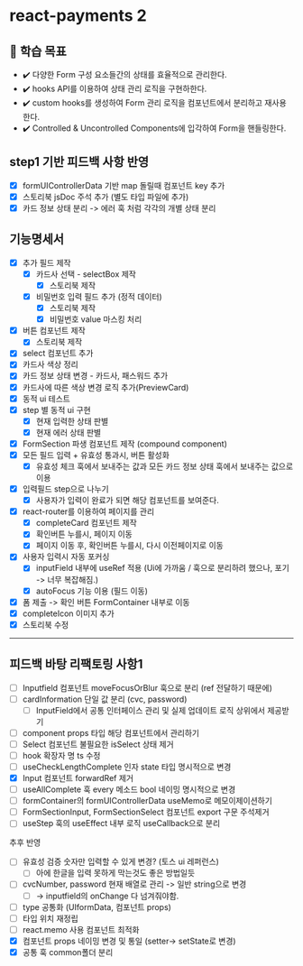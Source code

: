 # react-payments 2

## 📍 학습 목표

- ✔️ 다양한 Form 구성 요소들간의 상태를 효율적으로 관리한다.
- ✔️ hooks API를 이용하여 상태 관리 로직을 구현하한다.
- ✔️ custom hooks를 생성하여 Form 관리 로직을 컴포넌트에서 분리하고 재사용한다.
- ✔️ Controlled & Uncontrolled Components에 입각하여 Form을 핸들링한다.

## step1 기반 피드백 사항 반영

- [x] formUIControllerData 기반 map 돌릴때 컴포넌트 key 추가
- [x] 스토리북 jsDoc 주석 추가 (별도 타입 파일에 추가)
- [x] 카드 정보 상태 분리 -> 에러 훅 처럼 각각의 개별 상태 분리

## 기능명세서

- [x] 추가 필드 제작
  - [x] 카드사 선택 - selectBox 제작
    - [x] 스토리북 제작
  - [x] 비밀번호 입력 필드 추가 (정적 데이터)
    - [x] 스토리북 제작
    - [x] 비밀번호 value 마스킹 처리
- [x] 버튼 컴포넌트 제작
  - [x] 스토리북 제작
- [x] select 컴포넌트 추가
- [x] 카드사 색상 정리
- [x] 카드 정보 상태 변경 - 카드사, 패스워드 추가
- [x] 카드사에 따른 색상 변경 로직 추가(PreviewCard)
- [x] 동적 ui 테스트
- [x] step 별 동적 ui 구현
  - [x] 현재 입력한 상태 판별
  - [x] 현재 에러 상태 판별
- [x] FormSection 파생 컴포넌트 제작 (compound component)
- [x] 모든 필드 입력 + 유효성 통과시, 버튼 활성화
  - [x] 유효성 체크 훅에서 보내주는 값과 모든 카드 정보 상태 훅에서 보내주는 값으로 이용
- [x] 입력필드 step으로 나누기
  - [x] 사용자가 입력이 완료가 되면 해당 컴포넌트를 보여준다.
- [x] react-router를 이용하여 페이지를 관리
  - [x] completeCard 컴포넌트 제작
  - [x] 확인버튼 누를시, 페이지 이동
  - [x] 페이지 이동 후, 확인버튼 누를시, 다시 이전페이지로 이동
- [x] 사용자 입력시 자동 포커싱
  - [x] inputField 내부에 useRef 적용 (Ui에 가까움 / 훅으로 분리하려 했으나, 포기 -> 너무 복잡해짐.)
  - [x] autoFocus 기능 이용 (필드 이동)
- [x] 폼 제출 -> 확인 버튼 FormContainer 내부로 이동
- [x] completeIcon 이미지 추가
- [x] 스토리북 수정

---

## 피드백 바탕 리팩토링 사항1

- [ ] Inputfield 컴포넌트 moveFocusOrBlur 훅으로 분리 (ref 전달하기 때문에)
- [ ] cardInformation 단일 값 분리 (cvc, password)
  - [ ] InputField에서 공통 인터페이스 관리 및 실제 업데이트 로직 상위에서 제공받기
- [ ] component props 타입 해당 컴포넌트에서 관리하기
- [ ] Select 컴포넌트 불필요한 isSelect 상태 제거
- [ ] hook 확장자 명 ts 수정
- [ ] useCheckLengthComplete 인자 state 타입 명시적으로 변경
- [x] Input 컴포넌트 forwardRef 제거
- [ ] useAllComplete 훅 every 메소드 bool 네이밍 명시적으로 변경
- [ ] formContainer의 formUIControllerData useMemo로 메모이제이션하기
- [ ] FormSectionInput, FormSectionSelect 컴포넌트 export 구문 주석제거
- [ ] useStep 훅의 useEffect 내부 로직 useCallback으로 분리

추후 반영

- [ ] 유효성 검증 숫자만 입력할 수 있게 변경? (토스 ui 레퍼런스)
  - [ ] 아에 한글을 입력 못하게 막는것도 좋은 방법일듯
- [ ] cvcNumber, password 현재 배열로 관리 -> 일반 string으로 변경
  - [ ] -> inputfield의 onChange 다 넘겨줘야함.
- [ ] type 공통화 (UIformData, 컴포넌트 props)
- [ ] 타입 위치 재정립
- [ ] react.memo 사용 컴포넌트 최적화
- [x] 컴포넌트 props 네이밍 변경 및 통일 (setter-> setState로 변경)
- [x] 공통 훅 common폴더 분리
